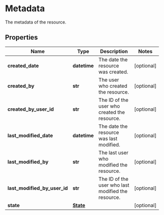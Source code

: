 # Metadata

The metadata of the resource.
## Properties
| Name | Type | Description | Notes |
| ------------ | ------------- | ------------- | ------------- |
| **created_date** | **datetime** | The date the resource was created. | [optional]  |
| **created_by** | **str** | The user who created the resource. | [optional]  |
| **created_by_user_id** | **str** | The ID of the user who created the resource. | [optional]  |
| **last_modified_date** | **datetime** | The date the resource was last modified. | [optional]  |
| **last_modified_by** | **str** | The last user who modified the resource. | [optional]  |
| **last_modified_by_user_id** | **str** | The ID of the user who last modified the resource. | [optional]  |
| **state** | [**State**](State.md) |  | [optional]  |


